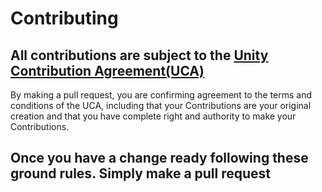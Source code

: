 # Contributing

## All contributions are subject to the [Unity Contribution Agreement(UCA)](https://unity3d.com/legal/licenses/Unity_Contribution_Agreement)
By making a pull request, you are confirming agreement to the terms and conditions of the UCA, including that your Contributions are your
original creation and that you have complete right and authority to make your Contributions.

## Once you have a change ready following these ground rules. Simply make a pull request